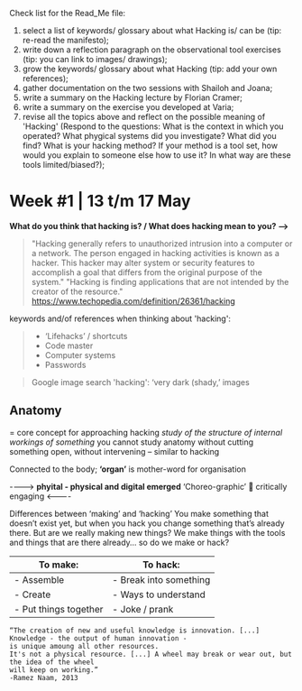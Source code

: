 Check list for the Read_Me file:

1) select a list of keywords/ glossary about what Hacking is/ can be (tip: re-read the manifesto);
2) write down a reflection paragraph on the observational tool exercises (tip: you can link to images/ drawings);
3) grow the keywords/ glossary about what Hacking (tip: add your own references);
4) gather documentation on the two sessions with Shailoh and Joana;
5) write a summary on the Hacking lecture by Florian Cramer;
6) write a summary on the exercise you developed at Varia;
7) revise all the topics above and reflect on the possible meaning of 'Hacking' (Respond to the questions: What is the context in which you operated? What phygical systems did you investigate? What did you find? What is your hacking method? If your method is a tool set, how would you explain to someone else how to use it? In what way are these tools limited/biased?);


# Week #1 | 13 t/m 17 May 

**What do you think that hacking is? / What does hacking mean to you? -->**

>"Hacking generally refers to unauthorized intrusion into a computer or a network. The person engaged in hacking activities is known as a hacker. This hacker may alter system or security features to accomplish a goal that differs from the original purpose of the system."
>"Hacking is finding applications that are not intended by the creator of the resource."
>https://www.techopedia.com/definition/26361/hacking

keywords and/of references when thinking about 'hacking':
>-	‘Lifehacks’ / shortcuts
>-	Code master
>-	Computer systems
>-	Passwords

>Google image search 'hacking': ‘very dark (shady,’ images  

## Anatomy
= core concept for approaching hacking
*study of the structure of internal workings of something*
you cannot study anatomy without cutting something open, without intervening – similar to hacking

Connected to the body; **‘organ’** is mother-word for organisation

---->
__phyital - physical and digital emerged__
‘Choreo-graphic’  critically engaging 
<----

Differences between ‘making’ and ‘hacking’
You make something that doesn’t exist yet, but when you hack you change something that’s already there. But are we really making new things? We make things with the tools and things that are there already… so do we make or hack?

| To make: | To hack: | 
| --- | --- | 
| -	Assemble | -	Break into something
| -	Create               | -	Ways to understand
| -	Put things together  | -	Joke / prank

    “The creation of new and useful knowledge is innovation. [...] Knowledge - the output of human innovation -
    is unique amoung all other resources.   
    It's not a physical resource. [...] A wheel may break or wear out, but the idea of the wheel 
    will keep on working.” 
    -Ramez Naam, 2013     





